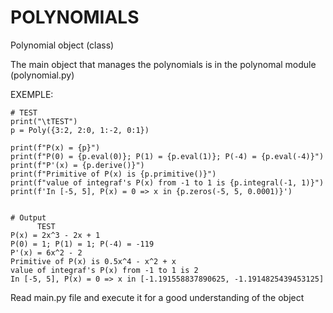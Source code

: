 # POLYNOMIALS
Polynomial object (class) 

  The main object that manages the polynomials is in the polynomal module (polynomial.py)
  
  EXEMPLE:
  
    # TEST
    print("\tTEST")
    p = Poly({3:2, 2:0, 1:-2, 0:1})

    print(f"P(x) = {p}")
    print(f"P(0) = {p.eval(0)}; P(1) = {p.eval(1)}; P(-4) = {p.eval(-4)}")
    print(f"P'(x) = {p.derive()}")
    print(f"Primitive of P(x) is {p.primitive()}")
    print(f"value of integraf's P(x) from -1 to 1 is {p.integral(-1, 1)}")
    print(f'In [-5, 5], P(x) = 0 => x in {p.zeros(-5, 5, 0.0001)}')
    
    
    # Output
          TEST
    P(x) = 2x^3 - 2x + 1
    P(0) = 1; P(1) = 1; P(-4) = -119
    P'(x) = 6x^2 - 2
    Primitive of P(x) is 0.5x^4 - x^2 + x
    value of integraf's P(x) from -1 to 1 is 2
    In [-5, 5], P(x) = 0 => x in [-1.191558837890625, -1.1914825439453125]

  
  Read main.py file and execute it for a good understanding of the object 

